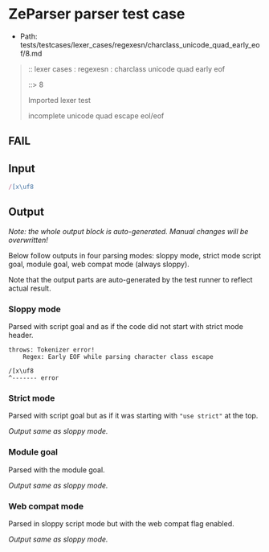 # ZeParser parser test case

- Path: tests/testcases/lexer_cases/regexesn/charclass_unicode_quad_early_eof/8.md

> :: lexer cases : regexesn : charclass unicode quad early eof
>
> ::> 8
>
> Imported lexer test
>
> incomplete unicode quad escape eol/eof

## FAIL

## Input

`````js
/[x\uf8
`````

## Output

_Note: the whole output block is auto-generated. Manual changes will be overwritten!_

Below follow outputs in four parsing modes: sloppy mode, strict mode script goal, module goal, web compat mode (always sloppy).

Note that the output parts are auto-generated by the test runner to reflect actual result.

### Sloppy mode

Parsed with script goal and as if the code did not start with strict mode header.

`````
throws: Tokenizer error!
    Regex: Early EOF while parsing character class escape

/[x\uf8
^------- error
`````

### Strict mode

Parsed with script goal but as if it was starting with `"use strict"` at the top.

_Output same as sloppy mode._

### Module goal

Parsed with the module goal.

_Output same as sloppy mode._

### Web compat mode

Parsed in sloppy script mode but with the web compat flag enabled.

_Output same as sloppy mode._
